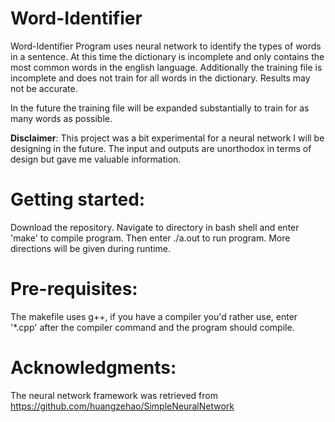 # Word-Identifier

Word-Identifier
Program uses neural network to identify the types of words in a sentence. At this time the dictionary is incomplete and only contains the most common words in the english language. Additionally the training file is incomplete and does not train for all words in the dictionary. Results may not be accurate.

In the future the training file will be expanded substantially to train for as many words as possible.

**Disclaimer**: This project was a bit experimental for a neural network I will be designing in the future. The input and outputs are unorthodox in terms of design but gave me valuable information.

# Getting started:
Download the repository. Navigate to directory in bash shell and enter 'make' to compile program. Then enter ./a.out to run program. More directions will be given during runtime.

# Pre-requisites:
The makefile uses g++, if you have a compiler you'd rather use, enter '*.cpp' after the compiler command and the program should compile.

# Acknowledgments:
The neural network framework was retrieved from https://github.com/huangzehao/SimpleNeuralNetwork
